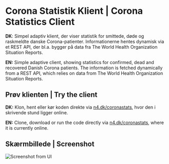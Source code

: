# Corona Statistik Klient | Corona Statistics Client

**DK**: Simpel adaptiv klient, der viser statistik for smittede, døde og raskmeldte danske Corona-patienter. Informationerne hentes dynamisk via et REST API, der bl.a. bygger på data fra The World Health Organization Situation Reports.

**EN:** Simple adaptive client, showing statistics for confirmed, dead and recovered Danish Corona patients. The information is fetched dynamically from a REST API, which relies on data from The World Health Organization Situation Reports.

## Prøv klienten | Try the client

**DK:** Klon, hent eller kør koden direkte via [n4.dk/coronastats](http://n4.dk/coronastats), hvor den i skrivende stund ligger online.

**EN:** Clone, download or run the code directly via [n4.dk/coronastats](http://n4.dk/coronastats), where it is currently online.

## Skærmbillede | Screenshot

<img src="https://i.imgur.com/Amtfn4W.png" alt="Screenshot from UI" />
